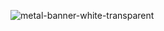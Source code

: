 ![metal-banner-white-transparent](https://github.com/user-attachments/assets/68a78049-c0a7-4ea9-bf3e-6cb3712568e1)
